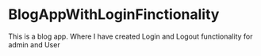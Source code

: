 # BlogAppWithLoginFinctionality
This is a blog app. Where I have created Login and Logout functionality for admin and User
